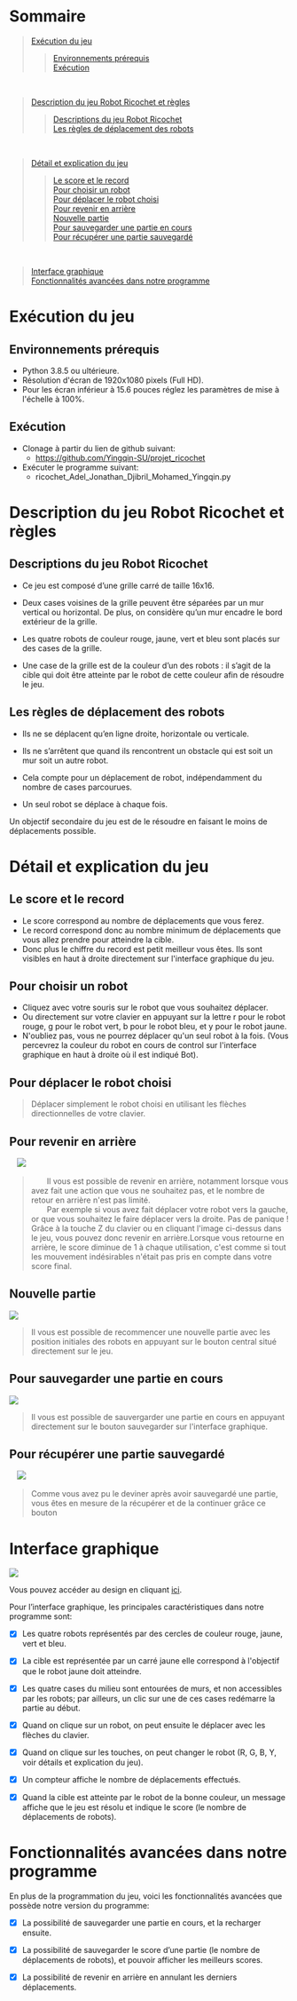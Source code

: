 # Sommaire
> [Exécution du jeu](#exécution-du-jeu)
  >>[Environnements prérequis](#environnements-prérequis)<br>[Exécution](#exécution)
<br>

> [Description du jeu Robot Ricochet et règles](#description-du-jeu-robot-ricochet-et-règles)
  >>[Descriptions du jeu Robot Ricochet](#descriptions-du-jeu-robot-ricochet)<br>[Les règles de déplacement des robots](#les-règles-de-déplacement-des-robots)
<br>

> [Détail et explication du jeu](#détail-et-explication-du-jeu)
>>[Le score et le record](#le-score-et-le-record)<br>[Pour choisir un robot](#pour-choisir-un-robot)<br>[Pour déplacer le robot choisi](#pour-déplacer-le-robot-choisi)<br>[Pour revenir en arrière](#pour-revenir-en-arrière)<br>[Nouvelle partie](#nouvelle-partie)<br>[Pour sauvegarder une partie en cours](#pour-sauvegarder-une-partie-en-cours)<br>[Pour récupérer une partie sauvegardé](#pour-récupérer-une-partie-sauvegardé)
<br>

> [Interface graphique](#interface-graphique)<br>[Fonctionnalités avancées dans notre programme](#fonctionnalités-avancées-dans-notre-programme)



# Exécution du jeu

## Environnements prérequis

- Python 3.8.5 ou ultérieure.
- Résolution d'écran de 1920x1080 pixels (Full HD).
- Pour les écran inférieur à 15.6 pouces réglez les paramètres de mise à l'échelle à 100%.

## Exécution

- Clonage à partir du lien de github suivant:
    - https://github.com/Yingqin-SU/projet_ricochet
-  Exécuter le programme suivant:
    - ricochet_Adel_Jonathan_Djibril_Mohamed_Yingqin.py


# Description du jeu Robot Ricochet et règles

## Descriptions du jeu Robot Ricochet

- Ce jeu est composé d’une grille carré de taille 16x16.

- Deux cases voisines de la grille peuvent être séparées par un mur vertical ou horizontal. De plus, on considère qu’un mur encadre le bord extérieur de la grille. 

- Les quatre robots de couleur rouge, jaune, vert et bleu sont placés sur des cases de la grille. 

- Une case de la grille est de la couleur d’un des robots : il s’agit de la cible qui doit être atteinte par le robot de cette couleur afin de résoudre le jeu.


## Les règles de déplacement des robots

- Ils ne se déplacent qu’en ligne droite, horizontale ou verticale.

- Ils ne s’arrêtent que quand ils rencontrent un obstacle qui est soit un mur soit un autre robot.

- Cela compte pour un déplacement de robot, indépendamment du nombre de cases parcourues.

- Un seul robot se déplace à chaque fois.

Un objectif secondaire du jeu est de le résoudre en faisant le moins de déplacements possible.

# Détail et explication du jeu


## Le score et le record

- Le score correspond au nombre de déplacements que vous ferez.
- Le record correspond donc au nombre minimum de déplacements que vous allez prendre pour atteindre la cible. 
- Donc plus le chiffre du record est petit meilleur vous êtes. Ils sont visibles en haut à droite directement sur l'interface graphique du jeu.

## Pour choisir un robot

- Cliquez avec votre souris sur le robot que vous souhaitez déplacer. 
- Ou directement sur votre clavier en appuyant sur la lettre r pour le robot rouge, g pour le robot vert, b pour le robot bleu, et y pour le robot jaune. 
- N'oubliez pas, vous ne pourrez déplacer qu'un seul robot à la fois. (Vous percevrez la couleur du robot en cours de control sur l'interface graphique en haut à droite où il est indiqué Bot).

## Pour déplacer le robot choisi

> Déplacer simplement le robot choisi en utilisant les flèches directionnelles de votre clavier.

## Pour revenir en arrière

&emsp;![](img/retourne.png)
    
> &emsp;&emsp;Il vous est possible de revenir en arrière, notamment lorsque vous avez fait une action que vous ne souhaitez pas, et le nombre de retour en arrière n'est pas limité. 
<br>&emsp;&emsp;Par exemple si vous avez fait déplacer votre robot vers la gauche, or que vous souhaitez le faire déplacer vers la droite. Pas de panique ! Grâce à la touche Z du clavier ou en cliquant l'image ci-dessus dans le jeu, vous pouvez donc revenir en arrière.Lorsque vous retourne en arrière, le score diminue de 1 à chaque utilisation, c'est comme si tout les mouvement indésirables n'était pas pris en compte dans votre score final.

## Nouvelle partie

![](img/update.png)

> Il vous est possible de recommencer une nouvelle partie avec les position initiales des robots en appuyant sur le bouton central situé directement sur le jeu.


## Pour sauvegarder une partie en cours

![](img/save.png)

> Il vous est possible de sauvergarder une partie en cours en appuyant directement sur le bouton sauvegarder sur l'interface graphique.


## Pour récupérer une partie sauvegardé

&emsp;![](img/reload.png)

> Comme vous avez pu le deviner après avoir sauvegardé une partie, vous êtes en mesure de la récupérer et de la continuer grâce ce bouton 


# Interface graphique

![](img/interface.png)

Vous pouvez accéder au design en cliquant [ici](
 https://www.figma.com/file/x7RSGbecOuXXQ8LsqnKcqL/Robot-ricochet-UI?node-id=0%3A1).

Pour l’interface graphique, les principales caractéristiques dans notre programme sont:

- [X] Les quatre robots représentés par des cercles de couleur rouge, jaune, vert et bleu.

- [X] La cible est représentée par un carré jaune elle correspond à l'objectif que le robot jaune doit atteindre.

- [X] Les quatre cases du milieu sont entourées de murs, et non accessibles par les robots; par ailleurs, un clic sur une de ces cases redémarre la partie au début.

- [X] Quand on clique sur un robot, on peut ensuite le déplacer avec les flèches du clavier.

- [X] Quand on clique sur les touches, on peut changer le robot (R, G, B, Y, voir détails et explication du jeu).

- [X] Un compteur affiche le nombre de déplacements effectués.

- [X] Quand la cible est atteinte par le robot de la bonne couleur, un message affiche que le jeu est résolu et indique le score (le nombre de déplacements de robots).


# Fonctionnalités avancées dans notre programme

En plus de la programmation du jeu, voici les fonctionnalités avancées que possède notre version du programme:

- [X] La possibilité de sauvegarder une partie en cours, et la recharger ensuite.

- [X] La possibilité de sauvegarder le score d’une partie (le nombre de déplacements de robots), et pouvoir afficher les meilleurs scores.

- [X] La possibilité de revenir en arrière en annulant les derniers déplacements.
